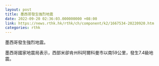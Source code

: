```yaml
---
layout: post
title: 墨西哥發生強烈地震
date: 2022-09-20 02:36:03.000000000 +08:00
link: https://news.rthk.hk/rthk/ch/component/k2/1667534-20220920.htm
categories: rthk
---
```


墨西哥發生強烈地震。

墨西哥國家地震局表示，西部米卻肯州科阿爾科曼市以南59公里，發生7.4級地震。
